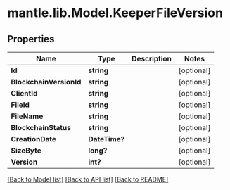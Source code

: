 # mantle.lib.Model.KeeperFileVersion
## Properties

Name | Type | Description | Notes
------------ | ------------- | ------------- | -------------
**Id** | **string** |  | [optional] 
**BlockchainVersionId** | **string** |  | [optional] 
**ClientId** | **string** |  | [optional] 
**FileId** | **string** |  | [optional] 
**FileName** | **string** |  | [optional] 
**BlockchainStatus** | **string** |  | [optional] 
**CreationDate** | **DateTime?** |  | [optional] 
**SizeByte** | **long?** |  | [optional] 
**Version** | **int?** |  | [optional] 

[[Back to Model list]](../README.md#documentation-for-models) [[Back to API list]](../README.md#documentation-for-api-endpoints) [[Back to README]](../README.md)


